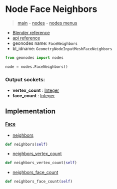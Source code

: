 # Node Face Neighbors

> [main](../structure.md) - [nodes](nodes.md) - [nodes menus](nodes_menus.md)

- [Blender reference](https://docs.blender.org/manual/en/latest/modeling/geometry_nodes/mesh/face_neighbors.html)
- [api reference](https://docs.blender.org/api/current/bpy.types.GeometryNodeInputMeshFaceNeighbors.html)
- geonodes name: `FaceNeighbors`
- bl_idname: `GeometryNodeInputMeshFaceNeighbors`

```python
from geonodes import nodes

node = nodes.FaceNeighbors()
```

### Output sockets:

- **vertex_count** : [Integer](Integer.md)
- **face_count** : [Integer](Integer.md)

## Implementation

#### [Face](Face.md)

 - [neighbors](Face.md#neighbors-property)
  ```python
  def neighbors(self)
  ```

 - [neighbors_vertex_count](Face.md#neighbors_vertex_count-property)
  ```python
  def neighbors_vertex_count(self)
  ```

 - [neighbors_face_count](Face.md#neighbors_face_count-property)
  ```python
  def neighbors_face_count(self)
  ```

